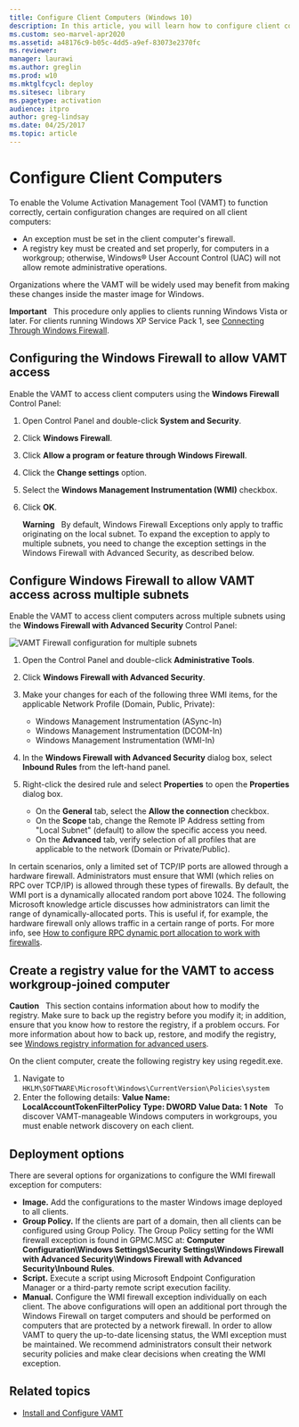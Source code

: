```yaml
---
title: Configure Client Computers (Windows 10)
description: In this article, you will learn how to configure client computers to enable Volume Activation Management Tool (VAMT) to function correctly.
ms.custom: seo-marvel-apr2020
ms.assetid: a48176c9-b05c-4dd5-a9ef-83073e2370fc
ms.reviewer: 
manager: laurawi
ms.author: greglin
ms.prod: w10
ms.mktglfcycl: deploy
ms.sitesec: library
ms.pagetype: activation
audience: itpro
author: greg-lindsay
ms.date: 04/25/2017
ms.topic: article
---
```


# Configure Client Computers

To enable the Volume Activation Management Tool (VAMT) to function correctly, certain configuration changes are required on all client computers:

-   An exception must be set in the client computer's firewall.
-   A registry key must be created and set properly, for computers in a workgroup; otherwise, Windows® User Account Control (UAC) will not allow remote administrative operations.

Organizations where the VAMT will be widely used may benefit from making these changes inside the master image for Windows.

**Important**  
This procedure only applies to clients running Windows Vista or later. For clients running Windows XP Service Pack 1, see [Connecting Through Windows Firewall](https://go.microsoft.com/fwlink/p/?LinkId=182933).

## Configuring the Windows Firewall to allow VAMT access

Enable the VAMT to access client computers using the **Windows Firewall** Control Panel:
1.  Open Control Panel and double-click **System and Security**.
2.  Click **Windows Firewall**.
3.  Click **Allow a program or feature through Windows Firewall**.
4.  Click the **Change settings** option.
5.  Select the **Windows Management Instrumentation (WMI)** checkbox.
6.  Click **OK**.

    **Warning**  
    By default, Windows Firewall Exceptions only apply to traffic originating on the local subnet. To expand the exception to apply to multiple subnets, you need to change the exception settings in the Windows Firewall with Advanced Security, as described below.

## Configure Windows Firewall to allow VAMT access across multiple subnets

Enable the VAMT to access client computers across multiple subnets using the **Windows Firewall with Advanced Security** Control Panel:

![VAMT Firewall configuration for multiple subnets](images/dep-win8-l-vamt-firewallconfigurationformultiplesubnets.gif)

1.  Open the Control Panel and double-click **Administrative Tools**.
2.  Click **Windows Firewall with Advanced Security**.
3.  Make your changes for each of the following three WMI items, for the applicable Network Profile (Domain, Public, Private):
    -   Windows Management Instrumentation (ASync-In)
    -   Windows Management Instrumentation (DCOM-In)
    -   Windows Management Instrumentation (WMI-In)

4. In the **Windows Firewall with Advanced Security** dialog box, select **Inbound Rules** from the left-hand panel.
        
5. Right-click the desired rule and select **Properties** to open the **Properties** dialog box.
        
    - On the **General** tab, select the **Allow the connection** checkbox.
    - On the **Scope** tab, change the Remote IP Address setting from "Local Subnet" (default) to allow the specific access you need.
    - On the **Advanced** tab, verify selection of all profiles that are applicable to the network (Domain or Private/Public).

In certain scenarios, only a limited set of TCP/IP ports are allowed through a hardware firewall. Administrators must ensure that WMI (which relies on RPC over TCP/IP) is allowed through these types of firewalls. By default, the WMI port is a dynamically allocated random port above 1024. The following Microsoft knowledge article discusses how administrators can limit the range of dynamically-allocated ports. This is useful if, for example, the hardware firewall only allows traffic in a certain range of ports.
For more info, see [How to configure RPC dynamic port allocation to work with firewalls](https://go.microsoft.com/fwlink/p/?LinkId=182911).

## Create a registry value for the VAMT to access workgroup-joined computer

**Caution**  
This section contains information about how to modify the registry. Make sure to back up the registry before you modify it; in addition, ensure that you know how to restore the registry, if a problem occurs. For more information about how to back up, restore, and modify the registry, see [Windows registry information for advanced users](https://go.microsoft.com/fwlink/p/?LinkId=182912).

On the client computer, create the following registry key using regedit.exe.

1.  Navigate to `HKLM\SOFTWARE\Microsoft\Windows\CurrentVersion\Policies\system`
2.  Enter the following details:
    **Value Name: LocalAccountTokenFilterPolicy**
    **Type: DWORD**
    **Value Data: 1**
    **Note**  
    To discover VAMT-manageable Windows computers in workgroups, you must enable network discovery on each client.

## Deployment options

There are several options for organizations to configure the WMI firewall exception for computers:
-   **Image.** Add the configurations to the master Windows image deployed to all clients.
-   **Group Policy.** If the clients are part of a domain, then all clients can be configured using Group Policy. The Group Policy setting for the WMI firewall exception is found in GPMC.MSC at: **Computer Configuration\\Windows Settings\\Security Settings\\Windows Firewall with Advanced Security\\Windows Firewall with Advanced Security\\Inbound Rules**.
-   **Script.** Execute a script using Microsoft Endpoint Configuration Manager or a third-party remote script execution facility.
-   **Manual.** Configure the WMI firewall exception individually on each client.
The above configurations will open an additional port through the Windows Firewall on target computers and should be performed on computers that are protected by a network firewall. In order to allow VAMT to query the up-to-date licensing status, the WMI exception must be maintained. We recommend administrators consult their network security policies and make clear decisions when creating the WMI exception.

## Related topics

- [Install and Configure VAMT](install-configure-vamt.md)
 
 
